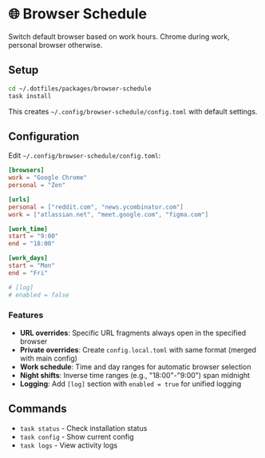 # 🌐 Browser Schedule

Switch default browser based on work hours. Chrome during work, personal browser otherwise.

## Setup

```sh
cd ~/.dotfiles/packages/browser-schedule
task install
```

This creates `~/.config/browser-schedule/config.toml` with default settings.

## Configuration

Edit `~/.config/browser-schedule/config.toml`:

```toml
[browsers]
work = "Google Chrome"
personal = "Zen"

[urls]
personal = ["reddit.com", "news.ycombinator.com"]
work = ["atlassian.net", "meet.google.com", "figma.com"]

[work_time]
start = "9:00"
end = "18:00"

[work_days]
start = "Mon"
end = "Fri"

# [log]
# enabled = false
```

### Features

- **URL overrides**: Specific URL fragments always open in the specified browser
- **Private overrides**: Create `config.local.toml` with same format (merged with main config)
- **Work schedule**: Time and day ranges for automatic browser selection
- **Night shifts**: Inverse time ranges (e.g., "18:00"-"9:00") span midnight
- **Logging**: Add `[log]` section with `enabled = true` for unified logging

## Commands

- `task status` - Check installation status
- `task config` - Show current config
- `task logs` - View activity logs

